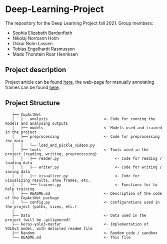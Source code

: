 # Deep-Learning-Project
The repository for the Deep Learning Project fall 2021. Group members:

 - Sophia Elizabeth Bardenfleth
 - Nikolaj Normann Holm
 - Oskar Bohn Lassen
 - Tobias Engelhardt Rasmussen
 - Mads Thorstein Roar Henriksen 

## Project description
Project article can be found [here](https://www.overleaf.com/project/618948b35ad679e86568307c), the web-page for manually annotating frames can be found [here](https://www.makesense.ai/).

## Project Structure

       ├── CopActNet
       │   ├── analysis                         <- Code for running the models and analysing outputs
       │   ├── models                           <- Models used and trained in the project
       │   ├── preprocessing                    <- Code for preprocessing the data
       │   │   └── load_and_pickle_videos.py
       │   ├── tools                            <- Tools used in the project (reading, writing, preprocessing)
       │   │   ├── reader.py                         <- Code for reading / loading data
       │   │   ├── writer.py                         <- Code for writing / saving data
       │   │   ├── visualizer.py                     <- Code for visualizing results, show frames, etc.
       │   │   └── trainer.py                        <- Functions for to help training
       │   ├── README.md                        <- Description of the code of the CopActNet package
       │   └── config.py                        <- Configurations used in the project (paths, sizes, etc.)
       │
       ├── Data                                 <- Data used in the project (will be .gitignored)
       ├── keras-yolo3-master                   <- Implementation of YOLOv3 model, with detailed readme file
       ├── Random                               <- Random code / sandbox
       └── README.md                            <- This file

